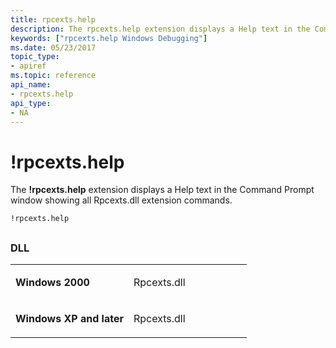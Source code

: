 ```yaml
---
title: rpcexts.help
description: The rpcexts.help extension displays a Help text in the Command Prompt window showing all Rpcexts.dll extension commands.
keywords: ["rpcexts.help Windows Debugging"]
ms.date: 05/23/2017
topic_type:
- apiref
ms.topic: reference
api_name:
- rpcexts.help
api_type:
- NA
---
```


# !rpcexts.help


The **!rpcexts.help** extension displays a Help text in the Command Prompt window showing all Rpcexts.dll extension commands.

```dbgcmd
!rpcexts.help 
```

## <span id="ddk__rpcexts_help_dbg"></span><span id="DDK__RPCEXTS_HELP_DBG"></span>


### <span id="DLL"></span><span id="dll"></span>DLL

<table>
<colgroup>
<col width="50%" />
<col width="50%" />
</colgroup>
<tbody>
<tr class="odd">
<td align="left"><p><strong>Windows 2000</strong></p></td>
<td align="left"><p>Rpcexts.dll</p></td>
</tr>
<tr class="even">
<td align="left"><p><strong>Windows XP and later</strong></p></td>
<td align="left"><p>Rpcexts.dll</p></td>
</tr>
</tbody>
</table>

 

 

 






